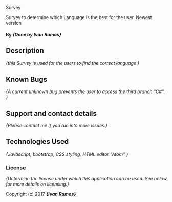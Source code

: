 Survey

Survey to determine which Language is the best for the user.  Newest version

#### By _**{Done by Ivan Ramos}**_

## Description

_{this Survey is used for the users to find the correct language }_

## Known Bugs

_{A current unknown bug prevents the user to access the third branch "C#". }_

## Support and contact details

_{Please contact me if you run into more issues.}_

## Technologies Used

_{Javascript, bootstrap, CSS styling, HTML editor "Atom" }_

### License

*{Determine the license under which this application can be used.  See below for more details on licensing.}*

Copyright (c) 2017 **_{Ivan Ramos}_**
